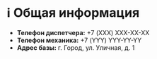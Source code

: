 # ℹ️ Общая информация

-   **Телефон диспетчера:** +7 (XXX) XXX-XX-XX
-   **Телефон механика:** +7 (YYY) YYY-YY-YY
-   **Адрес базы:** г. Город, ул. Уличная, д. 1
